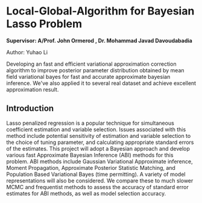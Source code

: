 # Local-Global-Algorithm for Bayesian Lasso Problem
**Supervisor: A/Prof. John Ormerod , Dr. Mohammad Javad Davoudabadia**

Author: Yuhao Li

Developing an fast and efficient variational approximation correction algorithm to improve posterior parameter distribution obtained by mean field variational bayes for fast and accurate approximate bayesian inference. We've also applied it to several real dataset and achieve excellent approximation result.

## Introduction

Lasso penalized regression is a popular technique for simultaneous coefficient estimation and variable selection. Issues associated with this method include potential sensitivity of estimation and variable selection to the choice of tuning parameter, and calculating appropriate standard errors of the estimates. This project will adopt a Bayesian approach and develop various fast Approximate Bayesian Inference (ABI) methods for this problem. ABI methods include Gaussian Variational Approximate inference, Moment Propagation, Approximate Posterior Statistic Matching, and Population Based Variational Bayes (time permitting). A variety of model representations will also be considered. We compare these to much slower MCMC and frequentist methods to assess the accuracy of standard error estimates for ABI methods, as well as model selection accuracy.

